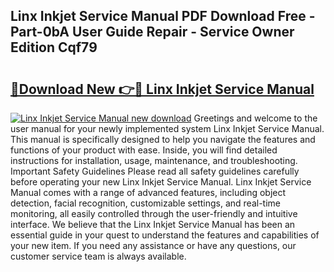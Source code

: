 ## Linx Inkjet Service Manual PDF Download Free - Part-0bA User Guide Repair - Service Owner Edition Cqf79

# <h2><a href="http://bc48609.oget.top/?id=Linx+Inkjet+Service+Manual">🔗Download New 👉🔴 Linx Inkjet Service Manual</a></h2>

[![Linx Inkjet Service Manual new download](https://i.imgur.com/5g1atiW.png)](http://bc48609.oget.top/?id=Linx+Inkjet+Service+Manual)
Greetings and welcome to the user manual for your newly implemented system Linx Inkjet Service Manual. This manual is specifically designed to help you navigate the features and functions of your product with ease. Inside, you will find detailed instructions for installation, usage, maintenance, and troubleshooting. Important Safety Guidelines Please read all safety guidelines carefully before operating your new Linx Inkjet Service Manual. Linx Inkjet Service Manual comes with a range of advanced features, including object detection, facial recognition, customizable settings, and real-time monitoring, all easily controlled through the user-friendly and intuitive interface. We believe that the Linx Inkjet Service Manual has been an essential guide in your quest to understand the features and capabilities of your new item. If you need any assistance or have any questions, our customer service team is always available.

